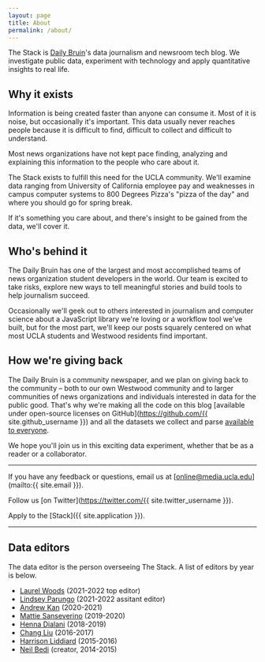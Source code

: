 ```yaml
---
layout: page
title: About
permalink: /about/
---
```


The Stack is [Daily Bruin](http://dailybruin.com/)'s data journalism and newsroom tech blog. We investigate public data, experiment with technology and apply quantitative insights to real life.

## Why it exists

Information is being created faster than anyone can consume it. Most of it is noise, but occasionally it's important. This data usually never reaches people because it is difficult to find, difficult to collect and difficult to understand.

Most news organizations have not kept pace finding, analyzing and explaining this information to the people who care about it.

The Stack exists to fulfill this need for the UCLA community. We'll examine data ranging from University of California employee pay and weaknesses in campus computer systems to 800 Degrees Pizza's "pizza of the day" and where you should go for spring break.

If it's something you care about, and there's insight to be gained from the data, we'll cover it.

## Who's behind it

The Daily Bruin has one of the largest and most accomplished teams of news organization student developers in the world. Our team is excited to take risks, explore new ways to tell meaningful stories and build tools to help journalism succeed.

Occasionally we'll geek out to others interested in journalism and computer science about a JavaScript library we're loving or a workflow tool we've built, but for the most part, we'll keep our posts squarely centered on what most UCLA students and Westwood residents find important.

## How we're giving back

The Daily Bruin is a community newspaper, and we plan on giving back to the community – both to our own Westwood community and to larger communities of news organizations and individuals interested in data for the public good. That's why we're making all the code on this blog [available under open-source licenses on GitHub](https://github.com/{{ site.github_username }}) and all the datasets we collect and parse [available to everyone](https://github.com/dailybruin/the-stack/tree/master/datasets/).

We hope you'll join us in this exciting data experiment, whether that be as a reader or a collaborator.

---

If you have any feedback or questions, email us at [online@media.ucla.edu](mailto:{{ site.email }}).

Follow us [on Twitter](https://twitter.com/{{ site.twitter_username }}).

Apply to the [Stack]({{ site.application }}).

---

## Data editors

The data editor is the person overseeing The Stack. A list of editors by year is below.

* [Laurel Woods](https://github.com/laurelrwoods) (2021-2022 top editor)
* [Lindsey Parungo](https://github.com/Lindseyp314) (2021-2022 assitant editor)
* [Andrew Kan](https://github.com/kandrewz) (2020-2021)
* [Mattie Sanseverino](https://github.com/mattiesansev) (2019-2020)
* [Henna Dialani](https://github.com/hennadialani) (2018-2019)
* [Chang Liu](https://github.com/shampliu) (2016-2017)
* [Harrison Liddiard](https://github.com/liddiard) (2015-2016)
* [Neil Bedi](https://github.com/nbedi) (creator, 2014-2015)
